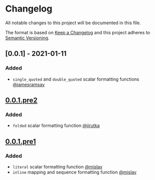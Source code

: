 # Changelog

All notable changes to this project will be documented in this file.

The format is based on [Keep a Changelog](http://keepachangelog.com/en/1.0.0/)
and this project adheres to [Semantic Versioning](http://semver.org/spec/v2.0.0.html).

## [0.0.1] - 2021-01-11

### Added

- `single_quoted` and `double_quoted` scalar formatting functions [@jamesramsay](https://github.com/jamesramsay)

## [0.0.1.pre2](https://gist.github.com/jirutka/31b1a61162e41d5064fc)

### Added

- `folded` scalar formatting function [@jirutka](https://github.com/jirutka)

## [0.0.1.pre1](https://gist.github.com/mislav/2023978)

### Added

- `literal` scalar formatting function [@mislav](https://github.com/mislav)
- `inline` mapping and sequence formatting function [@mislav](https://github.com/mislav)
